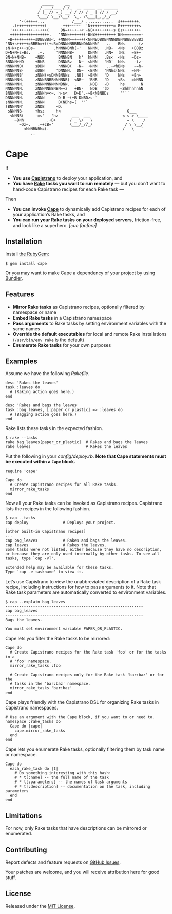                     _____     __
                   / ___/___ / /_  __ _____ __ ______
                  / (_ // -_) __/ / // / _ | // / __/
                  \___/ \__/\__/  \_, /\___|_,_/_/
          '-(+++++...            /___/ ............  s++++++++.
       .(++++++++++++(      -+++~~~~~  'N++++++++++= B++++++++s
      '+++++++++++++++(     DN=++++++< -NB+++++++++s Bz++++++++
      +++++++++++++++++.   'NNN=++++++(-BNB+++++++++'BN========-
     =B=+++++++++sDBBBBs<. +NNNN=+++++(<NNNBDBDBNNNNDBNNBBBBBBBz
    'NN+s+++++=BBBh=+((+sB=DNNNNNBBBNNDhNNNN'   ..  -BNs      (z
    sN+N+z+++sBs-        .hNNNNBNh(-'   NNNN.  .NB-  <Ns   +BBBz
    D+N+N+z=Bs.   .~.     'NNNNNB~      DNNN   .NN+  (Ns   =B+~
    BN+N+NNB+    ~NBD      BNNNBN   h'  hNNN   .Bs<  <Ns   =Dz~
    BNNNN+ND     +BhB      DNNNBz  'N~  sNNN   'ND'  hNs    -(z-
    NNNNNNB(     sDDN      hNNNB(  +N~  +NNN    ..-<hBNs    ~=h-
    NNNNNNB-     sDBN     'DNNNN.  DN~  <BNN   'NNhs(NNs   =NN-
    NNNNNNB'     zNNN(+sDNNBNNNz  .NB(  ~BNN   'D    NNs   =Bh~
    NNNNNNN.     zNNNBNBBNNNNNB(  <NB~  'BNB   'D    <Bs   =NNNN
    NNNNNNN.     zNNNNNNNNNNBNN.  .     .NDB   -D     hs       N
    NNNNNNN.     zNNNNNhBNBN=+z   +BN-   NDB  '(D     <BhhhhhhhN
    BNNNNNN.     zNNNh=<~. h-s<   D~D'.-~B<NBNBDs     ''``
    DNNNNNN.     zNNN      D-B-~(+B DNBDzs-`
    sNNNNNN.     zNNN      B(NDhs=(  ''`
    (BNNNNN'     zNDB     ~D.
     sNNNNB-     +hsz     h<                             O___
      <NNNB(     -=s'   'hz      ___  ___              < s > \____
        ~BNh          .+B+      / _ \/ _ \               = \    /
          ~Dz~.   .~+zB='       \___/_//_/              / \ \__/
            <hNNBNBh=(.                                /   \   `
               ..

Cape
====

If

* **You use [Capistrano](http://capify.org)** to deploy your application, and
* **You have [Rake](http://rake.rubyforge.org) tasks you want to run remotely** — but you don’t want to hand-code Capistrano recipes for each Rake task —

Then

* **You can invoke [Cape](http://github.com/njonsson/cape)** to dynamically add Capistrano recipes for each of your application’s Rake tasks, and
* **You can run your Rake tasks on your deployed servers,** friction-free, and look like a superhero. _[cue fanfare]_

Installation
------------

Install [the RubyGem](http://rubygems.org/gems/cape "Cape at RubyGems.org"):

    $ gem install cape

Or you may want to make Cape a dependency of your project by using [Bundler](http://gembundler.com).

Features
--------

* **Mirror Rake tasks** as Capistrano recipes, optionally filtered by namespace or name
* **Embed Rake tasks** in a Capistrano namespace
* **Pass arguments** to Rake tasks by setting environment variables with the same names
* **Override the default executables** for local and remote Rake installations (`/usr/bin/env rake` is the default)
* **Enumerate Rake tasks** for your own purposes

Examples
--------

Assume we have the following _Rakefile_.

    desc 'Rakes the leaves'
    task :leaves do
      # (Raking action goes here.)
    end

    desc 'Rakes and bags the leaves'
    task :bag_leaves, [:paper_or_plastic] => :leaves do
      # (Bagging action goes here.)
    end

Rake lists these tasks in the expected fashion.

    $ rake --tasks
    rake bag_leaves[paper_or_plastic]  # Rakes and bags the leaves
    rake leaves                        # Rakes the leaves

Put the following in your _config/deploy.rb_. **Note that Cape statements must be executed within a `Cape` block.**

    require 'cape'

    Cape do
      # Create Capistrano recipes for all Rake tasks.
      mirror_rake_tasks
    end

Now all your Rake tasks can be invoked as Capistrano recipes. Capistrano lists the recipes in the following fashion.

    $ cap --tasks
    cap deploy               # Deploys your project.
    ...
    [other built-in Capistrano recipes]
    ...
    cap bag_leaves           # Rakes and bags the leaves.
    cap leaves               # Rakes the leaves.
    Some tasks were not listed, either because they have no description,
    or because they are only used internally by other tasks. To see all
    tasks, type `cap -vT'.

    Extended help may be available for these tasks.
    Type `cap -e taskname' to view it.

Let’s use Capistrano to view the unabbreviated description of a Rake task recipe, including instructions for how to pass arguments to it. Note that Rake task parameters are automatically converted to environment variables.

    $ cap --explain bag_leaves
    ------------------------------------------------------------
    cap bag_leaves
    ------------------------------------------------------------
    Bags the leaves.

    You must set environment variable PAPER_OR_PLASTIC.

Cape lets you filter the Rake tasks to be mirrored:

    Cape do
      # Create Capistrano recipes for the Rake task 'foo' or for the tasks in a
      # 'foo' namespace.
      mirror_rake_tasks :foo

      # Create Capistrano recipes only for the Rake task 'bar:baz' or for the
      # tasks in the 'bar:baz' namespace.
      mirror_rake_tasks 'bar:baz'
    end

Cape plays friendly with the Capistrano DSL for organizing Rake tasks in Capistrano namespaces.

    # Use an argument with the Cape block, if you want to or need to.
    namespace :rake_tasks do
      Cape do |cape|
        cape.mirror_rake_tasks
      end
    end

Cape lets you enumerate Rake tasks, optionally filtering them by task name or namespace.

    Cape do
      each_rake_task do |t|
        # Do something interesting with this hash:
        # * t[:name] -- the full name of the task
        # * t[:parameters] -- the names of task arguments
        # * t[:description] -- documentation on the task, including parameters
      end
    end

Limitations
-----------

For now, only Rake tasks that have descriptions can be mirrored or enumerated.

Contributing
------------

Report defects and feature requests on [GitHub Issues](http://github.com/njonsson/cape/issues).

Your patches are welcome, and you will receive attribution here for good stuff.

License
-------

Released under the [MIT License](http://github.com/njonsson/cape/blob/master/MIT-LICENSE.markdown).
